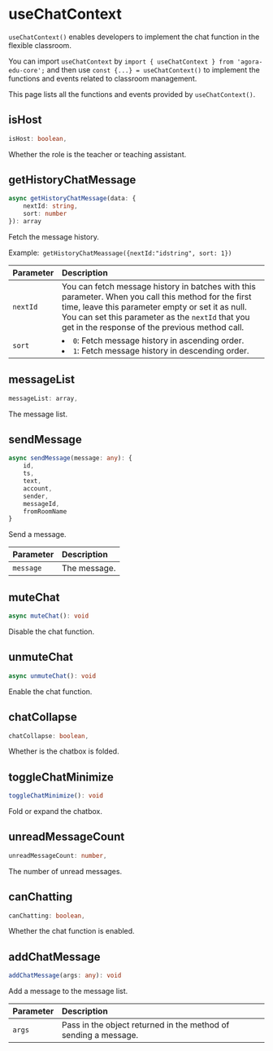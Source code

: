 # useChatContext

`useChatContext()` enables developers to implement the chat function in the flexible classroom.

You can import `useChatContext` by `import { useChatContext } from 'agora-edu-core';` and then use `const {...} = useChatContext()` to implement the functions and events related to classroom management.

This page lists all the functions and events provided by `useChatContext()`.

## isHost

```typescript
isHost: boolean,
```

Whether the role is the teacher or teaching assistant.

## getHistoryChatMessage

```typescript
async getHistoryChatMessage(data: {
    nextId: string,
    sort: number
}): array
```

Fetch the message history.

Example:` getHistoryChatMeassage({nextId:"idstring", sort: 1})`

| Parameter | Description |
| :------- | :----------------------------------------------------------- |
| `nextId` | You can fetch message history in batches with this parameter. When you call this method for the first time, leave this parameter empty or set it as null. You can set this parameter as the `nextId` that you get in the response of the previous method call. |
| `sort` | <li>`0`: Fetch message history in ascending order.<li>`1`: Fetch message history in descending order. |

## messageList

```typescript
messageList: array,
```
The message list.

## sendMessage

```typescript
async sendMessage(message: any): {
    id,
    ts,
    text,
    account,
    sender,
    messageId,
    fromRoomName
}
```
Send a message.


| Parameter | Description |
| :------- | :----------------------------------------------------------- |
| `message` | The message. |


## muteChat

```typescript
async muteChat(): void
```
Disable the chat function.

## unmuteChat

```typescript
async unmuteChat(): void
```

Enable the chat function.

## chatCollapse

```typescript
chatCollapse: boolean,
```

Whether is the chatbox is folded.

## toggleChatMinimize

```typescript
toggleChatMinimize(): void
```

Fold or expand the chatbox.

## unreadMessageCount

```typescript
unreadMessageCount: number,
```

The number of unread messages.

## canChatting

```typescript
canChatting: boolean,
```

Whether the chat function is enabled.

## addChatMessage

```typescript
addChatMessage(args: any): void
```

Add a message to the message list.

| Parameter | Description |
| :----- | :--------------------------------- |
| `args` | Pass in the object returned in the method of sending a message. |